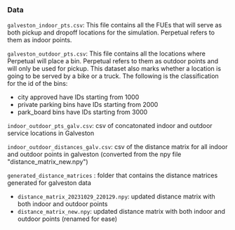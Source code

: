 ### Data

`galveston_indoor_pts.csv`: This file contains all the FUEs that will serve as both pickup and dropoff locations for the simulation. Perpetual refers to them as indoor points.

`galveston_outdoor_pts.csv`: This file contains all the locations where Perpetual will place a bin. Perpetual refers to them as outdoor points and will only be used for pickup. This dataset also marks whether a location is going to be served by a bike or a truck. The following is the classification for the id of the bins:
- city approved have IDs starting from 1000
- private parking bins have IDs starting from 2000
- park_board bins have IDs starting from 3000

`indoor_outdoor_pts_galv.csv`: csv of concatonated indoor and outdoor service locations in Galveston

`indoor_outdoor_distances_galv.csv`: csv of the distance matrix for all indoor and outdoor points in galveston (converted from the npy file "distance_matrix_new.npy")

`generated_distance_matrices` : folder that contains the distance matrices generated for galveston data 
- `distance_matrix_20231029_220129.npy`: updated distance matrix with both indoor and outdoor points
- `distance_matrix_new.npy`: updated distance matrix with both indoor and outdoor points (renamed for ease)
